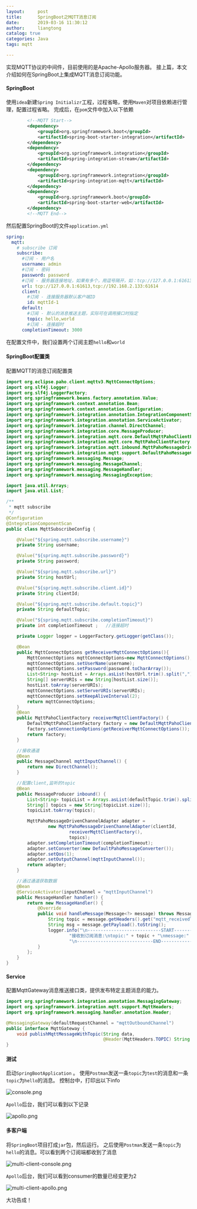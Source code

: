 ```yaml
---
layout:     post
title:      SpringBoot之MQTT消息订阅
date:       2019-03-16 11:30:12
author:     liangtong
catalog: true
categories: Java
tags: mqtt

---
```



实现MQTT协议的中间件，目前使用的是Apache-Apollo服务器。
接上篇，本文介绍如何在SpringBoot上集成MQTT消息订阅功能。

#### SpringBoot

使用`idea`新建`Spring Initializr`工程，过程省略，使用`Maven`对项目依赖进行管理，配置过程省略。
完成后，在`pom`文件中加入以下依赖

```xml
        <!--MQTT Start-->
        <dependency>
            <groupId>org.springframework.boot</groupId>
            <artifactId>spring-boot-starter-integration</artifactId>
        </dependency>
        <dependency>
            <groupId>org.springframework.integration</groupId>
            <artifactId>spring-integration-stream</artifactId>
        </dependency>
        <dependency>
            <groupId>org.springframework.integration</groupId>
            <artifactId>spring-integration-mqtt</artifactId>
        </dependency>
        <dependency>
            <groupId>org.springframework.boot</groupId>
            <artifactId>spring-boot-starter-web</artifactId>
        </dependency>
        <!--MQTT End-->
```

然后配置SpringBoot的文件`application.yml`

```yml
spring:
  mqtt:
    # subscribe 订阅
    subscribe:
      #订阅 - 用户名
      username: admin
      #订阅 - 密码
      password: password
      #订阅 - 服务器连接地址，如果有多个，用逗号隔开，如：tcp://127.0.0.1:61613,tcp://192.168.2.133:61613
      url: tcp://127.0.0.1:61613,tcp://192.168.2.133:61614
      client:
        #订阅 - 连接服务器默认客户端ID
        id: mqttId-1
      default:
        #订阅 - 默认的消息推送主题，实际可在调用接口时指定
        topic: hello,world
        #订阅 - 连接超时
      completionTimeout: 3000
```

在配置文件中，我们设置两个订阅主题`hello`和`world`

 <!-- more -->



#### SpringBoot配置类

配置MQTT的消息订阅配置类

```Java
import org.eclipse.paho.client.mqttv3.MqttConnectOptions;
import org.slf4j.Logger;
import org.slf4j.LoggerFactory;
import org.springframework.beans.factory.annotation.Value;
import org.springframework.context.annotation.Bean;
import org.springframework.context.annotation.Configuration;
import org.springframework.integration.annotation.IntegrationComponentScan;
import org.springframework.integration.annotation.ServiceActivator;
import org.springframework.integration.channel.DirectChannel;
import org.springframework.integration.core.MessageProducer;
import org.springframework.integration.mqtt.core.DefaultMqttPahoClientFactory;
import org.springframework.integration.mqtt.core.MqttPahoClientFactory;
import org.springframework.integration.mqtt.inbound.MqttPahoMessageDrivenChannelAdapter;
import org.springframework.integration.mqtt.support.DefaultPahoMessageConverter;
import org.springframework.messaging.Message;
import org.springframework.messaging.MessageChannel;
import org.springframework.messaging.MessageHandler;
import org.springframework.messaging.MessagingException;

import java.util.Arrays;
import java.util.List;

/**
 * mqtt subscribe
 */
@Configuration
@IntegrationComponentScan
public class MqttSubscribeConfig {

    @Value("${spring.mqtt.subscribe.username}")
    private String username;

    @Value("${spring.mqtt.subscribe.password}")
    private String password;

    @Value("${spring.mqtt.subscribe.url}")
    private String hostUrl;

    @Value("${spring.mqtt.subscribe.client.id}")
    private String clientId;

    @Value("${spring.mqtt.subscribe.default.topic}")
    private String defaultTopic;

    @Value("${spring.mqtt.subscribe.completionTimeout}")
    private int completionTimeout ;   //连接超时

    private Logger logger = LoggerFactory.getLogger(getClass());

    @Bean
    public MqttConnectOptions getReceiverMqttConnectOptions(){
        MqttConnectOptions mqttConnectOptions=new MqttConnectOptions();
        mqttConnectOptions.setUserName(username);
        mqttConnectOptions.setPassword(password.toCharArray());
        List<String> hostList = Arrays.asList(hostUrl.trim().split(","));
        String[] serverURIs = new String[hostList.size()];
        hostList.toArray(serverURIs);
        mqttConnectOptions.setServerURIs(serverURIs);
        mqttConnectOptions.setKeepAliveInterval(2);
        return mqttConnectOptions;
    }
    @Bean
    public MqttPahoClientFactory receiverMqttClientFactory() {
        DefaultMqttPahoClientFactory factory = new DefaultMqttPahoClientFactory();
        factory.setConnectionOptions(getReceiverMqttConnectOptions());
        return factory;
    }

    //接收通道
    @Bean
    public MessageChannel mqttInputChannel() {
        return new DirectChannel();
    }

    //配置client,监听的topic
    @Bean
    public MessageProducer inbound() {
        List<String> topicList = Arrays.asList(defaultTopic.trim().split(","));
        String[] topics = new String[topicList.size()];
        topicList.toArray(topics);

        MqttPahoMessageDrivenChannelAdapter adapter =
                new MqttPahoMessageDrivenChannelAdapter(clientId,
                        receiverMqttClientFactory(),
                        topics);
        adapter.setCompletionTimeout(completionTimeout);
        adapter.setConverter(new DefaultPahoMessageConverter());
        adapter.setQos(1);
        adapter.setOutputChannel(mqttInputChannel());
        return adapter;
    }

    //通过通道获取数据
    @Bean
    @ServiceActivator(inputChannel = "mqttInputChannel")
    public MessageHandler handler() {
        return new MessageHandler() {
            @Override
            public void handleMessage(Message<?> message) throws MessagingException {
                String topic = message.getHeaders().get("mqtt_receivedTopic").toString();
                String msg = message.getPayload().toString();
                logger.info("\n----------------------------START---------------------------\n" +
                        "接收到订阅消息:\ntopic:" + topic + "\nmessage:" + msg +
                        "\n-----------------------------END----------------------------");
            }
        };
    }
}
```

#### Service
配置MqttGateway消息推送接口类，提供发布特定主题消息的能力。

```Java
import org.springframework.integration.annotation.MessagingGateway;
import org.springframework.integration.mqtt.support.MqttHeaders;
import org.springframework.messaging.handler.annotation.Header;

@MessagingGateway(defaultRequestChannel = "mqttOutboundChannel")
public interface MqttGateway {
    void publishMqttMessageWithTopic(String data,
                                     @Header(MqttHeaders.TOPIC) String topic);
}
```


#### 测试
启动`SpringBootApplication` 。
使用`Postman`发送一条`topic`为`test`的消息和一条`topic`为`hello`的消息。
控制台中，打印出以下info

![console.png](https://upload-images.jianshu.io/upload_images/16014538-fef38f0ff2548c40.png?imageMogr2/auto-orient/strip%7CimageView2/2/w/840)

`Apollo`后台，我们可以看到以下记录

![apollo.png](https://upload-images.jianshu.io/upload_images/16014538-84a7abe4813c9a7e.png?imageMogr2/auto-orient/strip%7CimageView2/2/w/840)



#### 多客户端
将`SpringBoot`项目打成`jar`包，然后运行。
之后使用`Postman`发送一条`topic`为`hello`的消息。可以看到两个订阅端都收到了消息

![multi-client-console.png](https://upload-images.jianshu.io/upload_images/16014538-4da86f22c6f16b39.png?imageMogr2/auto-orient/strip%7CimageView2/2/w/840)

`Apollo`后台，我们可以看到consumer的数量已经变更为2

![multi-client-apollo.png](https://upload-images.jianshu.io/upload_images/16014538-91b1fa6bbfffc938.png?imageMogr2/auto-orient/strip%7CimageView2/2/w/840)



大功告成！



